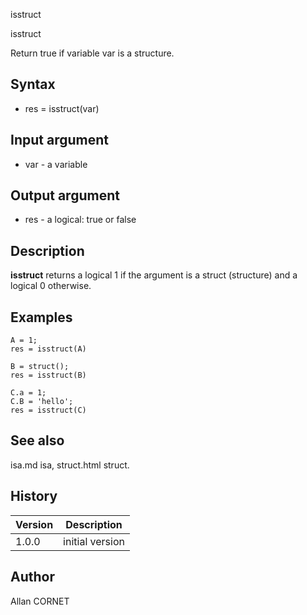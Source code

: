 



isstruct


isstruct

Return true if variable var is a structure.

## Syntax

- res = isstruct(var)

## Input argument

 - var - a variable

## Output argument

 - res - a logical: true or false

## Description

<b>isstruct</b> returns a logical 1 if the argument is a struct (structure) and a logical 0 otherwise.

## Examples

```Nelson
A = 1;
res = isstruct(A)
```
```Nelson
B = struct();
res = isstruct(B)
```
```Nelson
C.a = 1;
C.B = 'hello';
res = isstruct(C)
```

## See also

isa.md isa, struct.html struct.
## History

|Version|Description|
|------|------|
|1.0.0|initial version|


## Author

Allan CORNET



